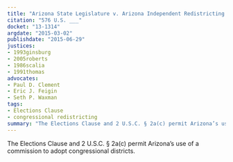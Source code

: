 ```yaml
---
title: "Arizona State Legislature v. Arizona Independent Redistricting Commission"
citation: "576 U.S. ___"
docket: "13-1314"
argdate: "2015-03-02"
publishdate: "2015-06-29"
justices:
- 1993ginsburg
- 2005roberts
- 1986scalia
- 1991thomas
advocates:
- Paul D. Clement
- Eric J. Feigin
- Seth P. Waxman
tags:
- Elections Clause
- congressional redistricting
summary: "The Elections Clause and 2 U.S.C. § 2a(c) permit Arizona’s use of a commission to adopt congressional districts."
---
```

The Elections Clause and 2 U.S.C. § 2a(c) permit Arizona’s use of a commission to adopt congressional districts.
